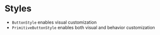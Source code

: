 # Styles

- `ButtonStyle` enables visual customization
- `PrimitiveButtonStyle` enables both visual and behavior customization
